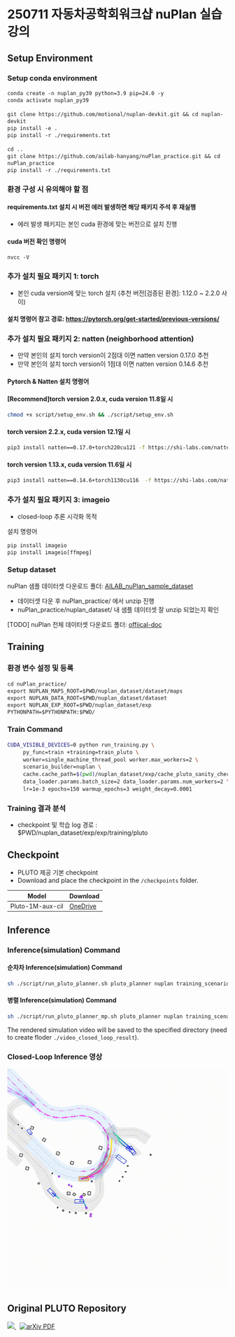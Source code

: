 # 250711 자동차공학회워크샵 nuPlan 실습 강의

## Setup Environment

### Setup conda environment
```
conda create -n nuplan_py39 python=3.9 pip=24.0 -y
conda activate nuplan_py39

git clone https://github.com/motional/nuplan-devkit.git && cd nuplan-devkit
pip install -e .
pip install -r ./requirements.txt

cd ..
git clone https://github.com/ailab-hanyang/nuPlan_practice.git && cd nuPlan_practice
pip install -r ./requirements.txt
```

### 환경 구성 시 유의해야 할 점
#### requirements.txt 설치 시 버전 에러 발생하면 해당 패키지 주석 후 재실행
- 에러 발생 패키지는 본인 cuda 환경에 맞는 버전으로 설치 진행

#### cuda 버전 확인 명령어
```
nvcc -V
```


### 추가 설치 필요 패키지 1: torch 
- 본인 cuda version에 맞는 torch 설치 (추천 버전[검증된 환경]: 1.12.0 ~ 2.2.0 사이)

#### 설치 명령어 참고 경로: https://pytorch.org/get-started/previous-versions/ 

### 추가 설치 필요 패키지 2: natten (neighborhood attention)
- 만약 본인의 설치 torch version이 2점대 이면 natten version 0.17.0 추천
- 만약 본인의 설치 torch version이 1점대 이면 natten version 0.14.6 추천

#### Pytorch & Natten 설치 명령어 
#### [Recommend]torch version 2.0.x, cuda version 11.8일 시
```sh
chmod +x script/setup_env.sh && ./script/setup_env.sh
```
#### torch version 2.2.x, cuda version 12.1일 시
```sh
pip3 install natten==0.17.0+torch220cu121 -f https://shi-labs.com/natten/wheels 
```
#### torch version 1.13.x, cuda version 11.6일 시
```sh
pip3 install natten==0.14.6+torch1130cu116  -f https://shi-labs.com/natten/wheels
```

### 추가 설치 필요 패키지 3: imageio 
- closed-loop 추론 시각화 목적

설치 명령어
```
pip install imageio
pip install imageio[ffmpeg]
```

### Setup dataset

nuPlan 샘플 데이터셋 다운로드 폴더: [AILAB_nuPlan_sample_dataset](https://drive.google.com/drive/folders/1D8lHmoZef5FZLH8IT-tyoo-NAbh3jHbg?usp=sharing)


- 데이터셋 다운 후 nuPlan_practice/ 에서 unzip 진행
- nuPlan_practice/nuplan_dataset/ 내 샘플 데이터셋 잘 unzip 되었는지 확인

[TODO]
nuPlan 전체 데이터셋 다운로드 폴더: [offiical-doc](https://nuplan-devkit.readthedocs.io/en/latest/dataset_setup.html)

## Training

### 환경 변수 설정 및 등록
```
cd nuPlan_practice/
export NUPLAN_MAPS_ROOT=$PWD/nuplan_dataset/dataset/maps
export NUPLAN_DATA_ROOT=$PWD/nuplan_dataset/dataset
export NUPLAN_EXP_ROOT=$PWD/nuplan_dataset/exp
PYTHONPATH=$PYTHONPATH:$PWD/
```

### Train Command

```bash
CUDA_VISIBLE_DEVICES=0 python run_training.py \
     py_func=train +training=train_pluto \
     worker=single_machine_thread_pool worker.max_workers=2 \
     scenario_builder=nuplan \
     cache.cache_path=$(pwd)/nuplan_dataset/exp/cache_pluto_sanity_check cache.use_cache_without_dataset=true \
     data_loader.params.batch_size=2 data_loader.params.num_workers=2 \
     lr=1e-3 epochs=150 warmup_epochs=3 weight_decay=0.0001
```

### Training 결과 분석
- checkpoint 및 학습 log 경로 : $PWD/nuplan_dataset/exp/exp/training/pluto 

## Checkpoint
- PLUTO 제공 기본 checkpoint
- Download and place the checkpoint in the `/checkpoints` folder.

| Model            | Download |
| ---------------- | -------- |
| Pluto-1M-aux-cil | [OneDrive](https://hkustconnect-my.sharepoint.com/:u:/g/personal/jchengai_connect_ust_hk/EaFpLwwHFYVKsPVLH2nW5nEBNbPS7gqqu_Rv2V1dzODO-Q?e=LAZQcI)    |


## Inference
### Inference(simulation) Command 
#### 순차차 Inference(simulation) Command
```bash
sh ./script/run_pluto_planner.sh pluto_planner nuplan training_scenarios_sample $(pwd)/checkpoints/pluto_1M_aux_cil.ckpt $(pwd)/video_closed_loop_result
```

#### 병렬 Inference(simulation) Command
```bash
sh ./script/run_pluto_planner_mp.sh pluto_planner nuplan training_scenarios_sample $(pwd)/checkpoints/pluto_1M_aux_cil.ckpt $(pwd)/video_closed_loop_result
```

The rendered simulation video will be saved to the specified directory (need to create floder `./video_closed_loop_result`).

### Closed-Loop Inference 영상
![alt text](./output.gif)


## Original PLUTO Repository

<p align="left">
<a href="https://jchengai.github.io/pluto">
<img src="https://img.shields.io/badge/Project-Page-blue?style=flat">
</a>
<a href='https://arxiv.org/abs/2404.14327' style='padding-left: 0.5rem;'>
    <img src='https://img.shields.io/badge/arXiv-PDF-red?style=flat&logo=arXiv&logoColor=wihte' alt='arXiv PDF'>
</a>
</p>
